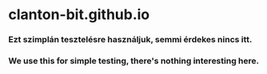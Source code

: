 # clanton-bit.github.io

### Ezt szimplán tesztelésre használjuk, semmi érdekes nincs itt.
### We use this for simple testing, there's nothing interesting here.
